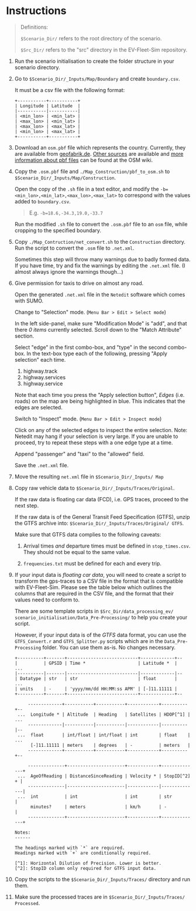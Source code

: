 Instructions
============

> Definitions: 
> 
> `$Scenario_Dir/` refers to the root directory of the scenario.
> 
> `$Src_Dir/` refers to the "src" directory in the EV-Fleet-Sim repository.

1. Run the scenario initialisation to create the folder structure in your 
   scenario directory.

1. Go to `$Scenario_Dir/_Inputs/Map/Boundary` and create `boundary.csv`.

   It must be a csv file with the following format: 

   ```
   +-----------+-----------+
   | Longitude | Latitude  |
   |-----------|-----------|
   | <min_lon> | <min_lat> |
   | <max_lon> | <min_lat> |
   | <max_lon> | <max_lat> |
   | <min_lon> | <max_lat> |
   +-----------+-----------+
   ```

1. Download an `osm.pbf` file which represents the country. Currently, they are 
   available from [geofabrik.de](
   https://download.geofabrik.de/). 
   [Other sources](
   https://wiki.openstreetmap.org/wiki/Planet.osm#Country_and_area_extracts) 
   are available and [more information about pbf files](
   https://wiki.openstreetmap.org/wiki/PBF_Format) can be found at the OSM 
   wiki.

1. Copy the `.osm.pbf` file and `./Map_Construction/pbf_to_osm.sh` to
   `$Scenario_Dir/_Inputs/Map/Construction`. 

   Open the copy of the `.sh` file in a text editor, and modify the
   `-b=<min_lon>,<min_lat>,<max_lon>,<max_lat>` to correspond with the values
   added to `boundary.csv`. 

   > E.g. `-b=18.6,-34.3,19.0,-33.7`

   Run the modified `.sh` file to convert the `.osm.pbf` file to an `osm` file,
   while cropping to the specified boundary.

1. Copy `./Map_Contruction/net_convert.sh` to the `Construction` directory.
   Run the script to convert the `.osm` file to `.net.xml`. 

   Sometimes this step will throw many warnings due to badly formed data. If
   you have time, try and fix the warnings by editing the `.net.xml` file. (I
   almost always ignore the warnings though...)

1. Give permission for taxis to drive on almost any road.

    Open the generated `.net.xml` file in the `Netedit` software which comes
    with SUMO. 

    Change to "Selection" mode. (`Menu Bar > Edit > Select mode`)

    In the left side-panel,  make sure "Modification Mode" is "add", and that
    there *0 items* currently selected. Scroll down to the "Match Attribute"
    section. 

    Select "edge" in the first combo-box, and "type" in the second combo-box.
    In the text-box type each of the following, pressing "Apply selection" each
    time.

    1. highway.track
    1. highway.services
    1. highway.service

    <!-- <COMMENT> LIST OF EDGE TYPES:
    1. highway.motorway
    1. highway.motorway_link
    1. highway.trunk
    1. highway.trunk_link
    1. highway.primary
    1. highway.primary_link
    1. highway.secondary
    1. highway.secondary_link *
    1. highway.tertiary
    1. highway.tertiary_link
    1. highway.unclassified
    1. highway.residential *
    1. highway.living_street
    1. highway.service
    1. highway.services
    1. highway.track
    -->

    Note that each time you press the "Apply selection button", *Edges* (i.e. 
    roads) on the map are being highlighted in blue. This indicates that the
    edges are selected.

    Switch to "Inspect" mode. (`Menu Bar > Edit > Inspect mode`)

    Click on any of the selected edges to inspect the entire selection.  Note:
    Netedit may hang if your selection is very large. If you are unable to
    proceed, try to repeat these steps with a one edge type at a time.

    Append "passenger" and "taxi" to the "allowed" field.

    Save the `.net.xml` file.

1. Move the resulting `net.xml` file in `$Scenario_Dir/_Inputs/
   Map`

1. Copy raw vehicle data to `$Scenario_Dir/_Inputs/Traces/Original`.

    If the raw data is floating car data (FCD), i.e. GPS traces, proceed to the 
    next step.

    If the raw data is of the General Transit Feed Specification (GTFS), unzip
    the GTFS archive into: `$Scenario_Dir/_Inputs/Traces/Original/ GTFS`.

    Make sure that GTFS data complies to the following caveats:

    1. Arrival times *and* departure times must be defined in `stop_times.csv`.
       They should not be equal to the same value.

    1. `frequencies.txt` must be defined for each and every trip.

1. If your input data is *floating car data*, you will need to create a script to 
   transform the gps-traces to a CSV file in the format that is compatible with 
   EV-Fleet-Sim. Please see the table below which outlines the columns that 
   are required in the CSV file, and the format that their values need to 
   conform to.

   There are some template scripts in `$Src_Dir/data_processing_ev/
   scenario_initialisation/Data_Pre-Processing/` to help you create your 
   script.

   However, if your input data is of the *GTFS* data format, you can use the 
   `GTFS_Convert.r` and `GTFS_Splitter.py` scripts which are in the 
   `Data_Pre-Processing` folder. You can use them as-is. No changes necessary.

   ```
   +----------+-------+---------------------------+-------------+--
   |          | GPSID | Time *                    | Latitude *  |   ...
   |----------|-------|---------------------------|-------------|--
   | Datatype | str   | str                       | float       |   ...
   | units    | -     | 'yyyy/mm/dd HH:MM:ss APM' | [-]11.11111 |
   +----------+-------+---------------------------+-------------+--

        -------------+-----------+-----------+------------+----------+--
    ...  Longitude * | Altitude  | Heading   | Satellites | HDOP[^1] |   ...
        -------------|-----------|-----------|------------|----------|--
    ...  float       | int/float | int/float | int        | float    |   ...
         [-]11.11111 | meters    | degrees   | -          | meters   |
        -------------+-----------+-----------+------------+----------+--

        --------------+----------------------+------------+--------------+
    ...  AgeOfReading | DistanceSinceReading | Velocity * | StopID[^2] + |
        --------------|----------------------|------------|--------------|
    ...  int          | int                  | int        | str          |
         minutes?     | meters               | km/h       | -            |
        --------------+----------------------+------------+--------------+

   Notes:
   ------

   The headings marked with `*` are required. 
   Headings marked with `+` are conditionally required.

   [^1]: Horizontal Dilution of Precision. Lower is better.
   [^2]: StopID column only required for GTFS input data.
   ```

1. Copy the scripts to the `$Scenario_Dir/_Inputs/Traces/` directory and run 
   them.

1. Make sure the processed traces are in `$Scenario_Dir/_Inputs/Traces/
   Processed`.
